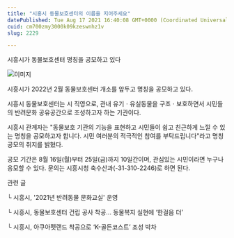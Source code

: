 ```yaml
---
title: "시흥시 동물보호센터의 이름을 지어주세요"
datePublished: Tue Aug 17 2021 16:40:08 GMT+0000 (Coordinated Universal Time)
cuid: cm700zmy3000k09kzeswnhz1v
slug: 2229

---
```



시흥시가 동물보호센터 명칭을 공모하고 있다

![이미지](https://cdn.hashnode.com/res/hashnode/image/upload/v1739250748043/bfdbcced-8163-4da0-b8cb-f573859a0c38.png)

시흥시가 2022년 2월 동물보호센터 개소를 앞두고 명칭을 공모하고 있다.

시흥시 동물보호센터는 시 직영으로, 관내 유기ㆍ유실동물을 구조ㆍ보호하면서 시민들의 반려문화 공유공간으로 조성하고자 하는 기관이다.

시흥시 관계자는 "동물보호 기관의 기능을 표현하고 시민들이 쉽고 친근하게 느낄 수 있는 명칭을 공모하고자 합니다. 시민 여러분의 적극적인 참여를 부탁드립니다"라고 명칭 공모의 취지를 밝혔다.

공모 기간은 8월 16일(월)부터 25일(금)까지 10일간이며, 관심있는 시민이라면 누구나 응모할 수 있다. 문의는 시흥시청 축수산과(-31-310-2246)로 하면 된다.

관련 글

└ 시흥시, '2021년 반려동물 문화교실' 운영

└ 시흥시, 동물보호센터 건립 공사 착공... 동물복지 실현에 ‘한걸음 더’

└ 시흥시, 아쿠아펫랜드 착공으로 ‘K-골든코스트’ 조성 박차